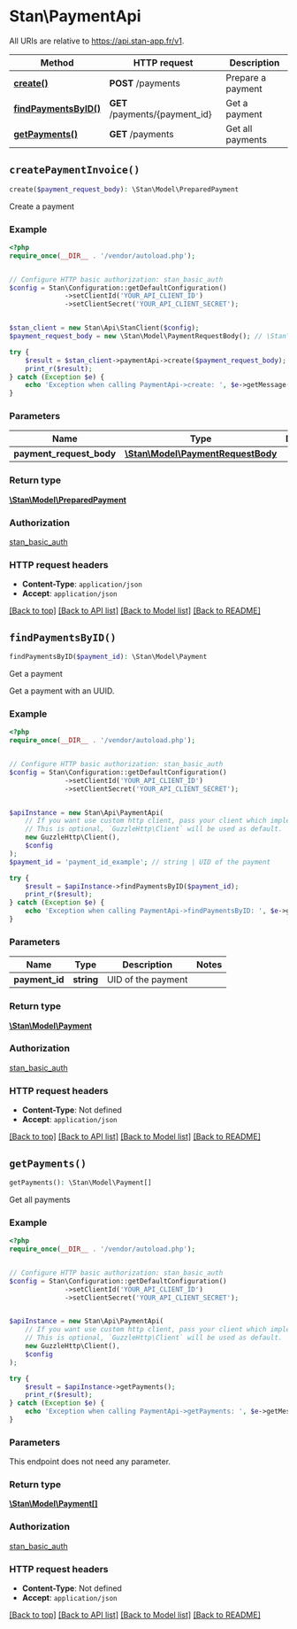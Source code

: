 # Stan\PaymentApi

All URIs are relative to https://api.stan-app.fr/v1.

Method | HTTP request | Description
------------- | ------------- | -------------
[**create()**](PaymentApi.md#create) | **POST** /payments | Prepare a payment
[**findPaymentsByID()**](PaymentApi.md#findPaymentsByID) | **GET** /payments/{payment_id} | Get a payment
[**getPayments()**](PaymentApi.md#getPayments) | **GET** /payments | Get all payments


## `createPaymentInvoice()`

```php
create($payment_request_body): \Stan\Model\PreparedPayment
```

Create a payment

### Example

```php
<?php
require_once(__DIR__ . '/vendor/autoload.php');


// Configure HTTP basic authorization: stan_basic_auth
$config = Stan\Configuration::getDefaultConfiguration()
              ->setClientId('YOUR_API_CLIENT_ID')
              ->setClientSecret('YOUR_API_CLIENT_SECRET');


$stan_client = new Stan\Api\StanClient($config);
$payment_request_body = new \Stan\Model\PaymentRequestBody(); // \Stan\Model\PaymentRequestBody

try {
    $result = $stan_client->paymentApi->create($payment_request_body);
    print_r($result);
} catch (Exception $e) {
    echo 'Exception when calling PaymentApi->create: ', $e->getMessage(), PHP_EOL;
}
```

### Parameters

Name | Type | Description  | Notes
------------- | ------------- | ------------- | -------------
 **payment_request_body** | [**\Stan\Model\PaymentRequestBody**](../Model/PaymentRequestBody.md)|  | [optional]

### Return type

[**\Stan\Model\PreparedPayment**](../Model/PreparedPayment.md)

### Authorization

[stan_basic_auth](../../README.md#stan_basic_auth)

### HTTP request headers

- **Content-Type**: `application/json`
- **Accept**: `application/json`

[[Back to top]](#) [[Back to API list]](../../README.md#endpoints)
[[Back to Model list]](../../README.md#models)
[[Back to README]](../../README.md)

## `findPaymentsByID()`

```php
findPaymentsByID($payment_id): \Stan\Model\Payment
```

Get a payment

Get a payment with an UUID.

### Example

```php
<?php
require_once(__DIR__ . '/vendor/autoload.php');


// Configure HTTP basic authorization: stan_basic_auth
$config = Stan\Configuration::getDefaultConfiguration()
              ->setClientId('YOUR_API_CLIENT_ID')
              ->setClientSecret('YOUR_API_CLIENT_SECRET');


$apiInstance = new Stan\Api\PaymentApi(
    // If you want use custom http client, pass your client which implements `GuzzleHttp\ClientInterface`.
    // This is optional, `GuzzleHttp\Client` will be used as default.
    new GuzzleHttp\Client(),
    $config
);
$payment_id = 'payment_id_example'; // string | UID of the payment

try {
    $result = $apiInstance->findPaymentsByID($payment_id);
    print_r($result);
} catch (Exception $e) {
    echo 'Exception when calling PaymentApi->findPaymentsByID: ', $e->getMessage(), PHP_EOL;
}
```

### Parameters

Name | Type | Description  | Notes
------------- | ------------- | ------------- | -------------
 **payment_id** | **string**| UID of the payment |

### Return type

[**\Stan\Model\Payment**](../Model/Payment.md)

### Authorization

[stan_basic_auth](../../README.md#stan_basic_auth)

### HTTP request headers

- **Content-Type**: Not defined
- **Accept**: `application/json`

[[Back to top]](#) [[Back to API list]](../../README.md#endpoints)
[[Back to Model list]](../../README.md#models)
[[Back to README]](../../README.md)

## `getPayments()`

```php
getPayments(): \Stan\Model\Payment[]
```

Get all payments

### Example

```php
<?php
require_once(__DIR__ . '/vendor/autoload.php');


// Configure HTTP basic authorization: stan_basic_auth
$config = Stan\Configuration::getDefaultConfiguration()
              ->setClientId('YOUR_API_CLIENT_ID')
              ->setClientSecret('YOUR_API_CLIENT_SECRET');


$apiInstance = new Stan\Api\PaymentApi(
    // If you want use custom http client, pass your client which implements `GuzzleHttp\ClientInterface`.
    // This is optional, `GuzzleHttp\Client` will be used as default.
    new GuzzleHttp\Client(),
    $config
);

try {
    $result = $apiInstance->getPayments();
    print_r($result);
} catch (Exception $e) {
    echo 'Exception when calling PaymentApi->getPayments: ', $e->getMessage(), PHP_EOL;
}
```

### Parameters

This endpoint does not need any parameter.

### Return type

[**\Stan\Model\Payment[]**](../Model/Payment.md)

### Authorization

[stan_basic_auth](../../README.md#stan_basic_auth)

### HTTP request headers

- **Content-Type**: Not defined
- **Accept**: `application/json`

[[Back to top]](#) [[Back to API list]](../../README.md#endpoints)
[[Back to Model list]](../../README.md#models)
[[Back to README]](../../README.md)
